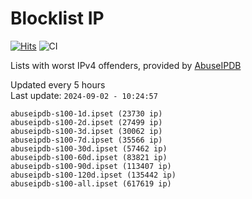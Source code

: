 # Blocklist IP

[![Hits](https://hits.seeyoufarm.com/api/count/incr/badge.svg?url=https%3A%2F%2Fgithub.com%2Fborestad%2Fblocklist-ip%2F&count_bg=%2379C83D&title_bg=%23555555&icon=&icon_color=%23E7E7E7&title=hits&edge_flat=false)](https://hits.seeyoufarm.com)  ![CI](https://img.shields.io/github/workflow/status/borestad/blocklist-ip/CI?style=flat-square)

Lists with worst IPv4 offenders, provided by [AbuseIPDB](https://www.abuseipdb.com/)

<!-- FOOTER-PLACEHOLDER -->
Updated every 5 hours<br>
Last update: `2024-09-02 - 10:24:57`
```
abuseipdb-s100-1d.ipset (23730 ip)
abuseipdb-s100-2d.ipset (27499 ip)
abuseipdb-s100-3d.ipset (30062 ip)
abuseipdb-s100-7d.ipset (35566 ip)
abuseipdb-s100-30d.ipset (57462 ip)
abuseipdb-s100-60d.ipset (83821 ip)
abuseipdb-s100-90d.ipset (113407 ip)
abuseipdb-s100-120d.ipset (135442 ip)
abuseipdb-s100-all.ipset (617619 ip)
```
